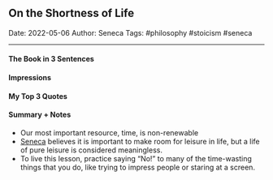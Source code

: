 
## On the Shortness of Life

Date: 2022-05-06
Author: Seneca
Tags: #philosophy #stoicism #seneca

---

#### The Book in 3 Sentences

#### Impressions

#### My Top 3 Quotes

#### Summary + Notes
- Our most important resource, time, is non-renewable
- [Seneca](http://dailystoic.com/Seneca) believes it is important to make room for leisure in life, but a life of pure leisure is considered meaningless.
- To live this lesson, practice saying “No!” to many of the time-wasting things that you do, like trying to impress people or staring at a screen.
